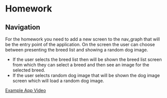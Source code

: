 # Homework

## Navigation

For the homework you need to add a new screen to the nav_graph that will be the entry point of the application.  On the screen the user can choose between presenting the breed list and showing a random dog image.

* If the user selects the breed list then will be shown the breed list screen from which they can select a breed and then see an image for the selected breed.
* If the user selects random dog image that will be shown the dog image screen which will load a random dog image.



[Example App Video](./day_10_homework.webm)